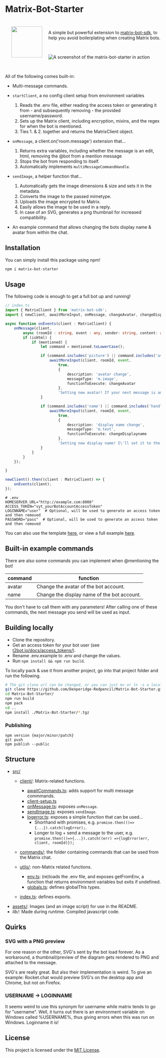 # Matrix-Bot-Starter


<span>
<img src="assets/matrix-bot-starter.png" align="left" style="width:100px;height: 100px; margin: 20px;">

&nbsp;

A simple but powerful extension to [matrix-bot-sdk](https://github.com/turt2live/matrix-bot-sdk), to help you avoid boilerplating when creating Matrix bots.
</span>

&nbsp;&nbsp;&nbsp;

<img src="assets/screenshot.png" clear="both" alt="A screenshot of the matrix-bot-starter in action" />

&nbsp;

All of the following comes built-in:
- Multi-message commands.
- `startClient`, a no config client setup from environment variables
    1. Reads the .env file, either reading the access token or generating it from - and subsequently removing - the provided username/password.
    2. Sets up the Matrix client, including encryption, mixins, and the regex for when the bot is mentioned.
    3. Ties 1. & 2. together and returns the MatrixClient object.
- `onMessage`, a client.on('room.message') extension that...
    1. Returns extra variables, including whether the message is an edit, html, removing the @bot from a mention message 
    2. Stops the bot from responding to itself.
    3. Automatically implements `multiMessageCommandHandle`.
- `sendImage`, a helper function that...
    1. Automatically gets the image dimensions & size and sets it in the metadata.
    2. Converts the image to the passed mimetype.
    3. Uploads the image encrypted to Matrix.
    4. Easily allows the image to be used in a reply.
    5. In case of an SVG, generates a png thumbnail for increased compatibility.

- An example command that allows changing the bots display name & avatar from within the chat.

## Installation

You can simply install this package using npm!
```bash
npm i matrix-bot-starter
```

## Usage

The following code is enough to get a full bot up and running!

```typescript
// index.ts
import { MatrixClient } from 'matrix-bot-sdk';
import { newClient, awaitMoreInput, onMessage, changeAvatar, changeDisplayname } from 'matrix-bot-starter';

async function onEvents(client : MatrixClient) {
    onMessage(client, 
        async (roomId : string, event : any, sender: string, content: any, body: any, requestEventId: string, isEdit: boolean, isHtml: boolean, mentioned: string) => {
        if (isHtml) {
            if (mentioned) {
                let command = mentioned.toLowerCase();

                if (command.includes('picture') || command.includes('avatar')) {
                    awaitMoreInput(client, roomId, event,
                        true, 
                        {
                            description: 'avatar change',
                            messageType: 'm.image',
                            functionToExecute: changeAvatar
                        }, 
                        'Setting new avatar! If your next message is an image, I will update my avatar to that.');    
                }

                if (command.includes('name') || command.includes('handle')) {
                    awaitMoreInput(client, roomId, event,
                        true, 
                        {
                            description: 'display name change',
                            messageType: 'm.text',
                            functionToExecute: changeDisplayname
                        }, 
                        'Setting new display name! I\'ll set it to the contents of your next message.');
                }
            }
        }
    });

}

newClient().then((client : MatrixClient) => {
    onEvents(client);
});
```

```env
# .env
HOMESERVER_URL="http://example.com:8008"
ACCESS_TOKEN="syt_yourBotAccountAccessToken"
LOGINNAME="user"  # Optional, will be used to generate an access token and then removed
PASSWORD="pass"  # Optional, will be used to generate an access token and then removed
```

You can also use the template [here](https://github.com/Denperidge-Redpencil/Matrix-Bot-Starter-Starter), or view a full example [here](https://github.com/Denperidge-Redpencil/Mermatrix).

## Built-in example commands

There are also some commands you can implement when @mentioning the bot!

| command |                  function                   |
| ------- | ------------------------------------------- |
| avatar  | Change the avatar of the bot account.       |
| name    | Change the display name of the bot account. |

You don't have to call them with any parameters!
After calling one of these commands, the next message you send will be used as input.

## Building locally
- Clone the repository.
- Get an access token for your bot user (see [t2bot.io/docs/access_tokens/](https://t2bot.io/docs/access_tokens/)).
- Rename .env.example to .env and change the values.
- Run `npm install && npm run build`.

To locally pack & use it from another project, go into that project folder and run the following.
```bash
# The git clone url can be changed, or you can just mv or ln -s a local version
git clone https://github.com/Denperidge-Redpencil/Matrix-Bot-Starter.git
cd Matrix-Bot-Starter/
npm run build
npm pack
cd ..
npm install ./Matrix-Bot-Starter/*.tgz
```

### Publishing
```
npm version {major/minor/patch}
git push
npm publish --public
```

## Structure
- [src/](src/)
    - [client/](src/client/): Matrix-related functions.
        - [awaitCommands.ts](src/client/awaitCommands.ts): adds support for multi message commmands.
        - [client-setup.ts](src/client/client-setup.ts)
        - [onMessage.ts](src/client/onMessage.ts): exposes `onMessage`.
        - [sendImage.ts](src/client/sendImage.ts): exposes `sendImage`.
        - [logerror.ts](src/utils/logerror.ts): exposes a simple function that can be used...
            - Shorthand with promises, e.g. `promise.then(()=>{...}).catch(logError);`.
            - Longer to log + send a message to the user, e.g. `promise.then(()=>{...}).catch((err) =>{logError(err, client, roomId)});`
    - [commands/](src/commands/): the folder containing commands that can be used from the Matrix chat.

    - [utils/](src/utils/): non-Matrix related functions.
        - [env.ts](src/utils/env.ts): (re)loads the .env file, and exposes getFromEnv, a function that returns environment variables but exits if undefined.
        - [globals.ts](src/utils/globals.ts): defines globalThis types.

    - [index.ts](src/index.ts): defines exports.
- [assets/](assets/): Images (and an image script) for use in the README.
- *lib/*: Made during runtime. Compiled javascript code.


## Quirks
### SVG with a PNG preview
For one reason or the other, SVG's sent by the bot load forever.
As a workaround, a thumbnail/preview of the diagram gets rendered to PNG and attached to the message.

SVG's are really great. But also their implementation is weird. To give an example: Rocket.chat would preview SVG's on the desktop app and Chrome, but not on Firefox.

### USERNAME -> LOGINNAME
It seems weird to use this synonym for username while matrix tends to go for "username". Well, it turns out there is an environment variable on Windows called %USERNAME%, thus giving errors when this was run on Windows. Loginname it is!

## License
This project is licensed under the [MIT License](LICENSE).

